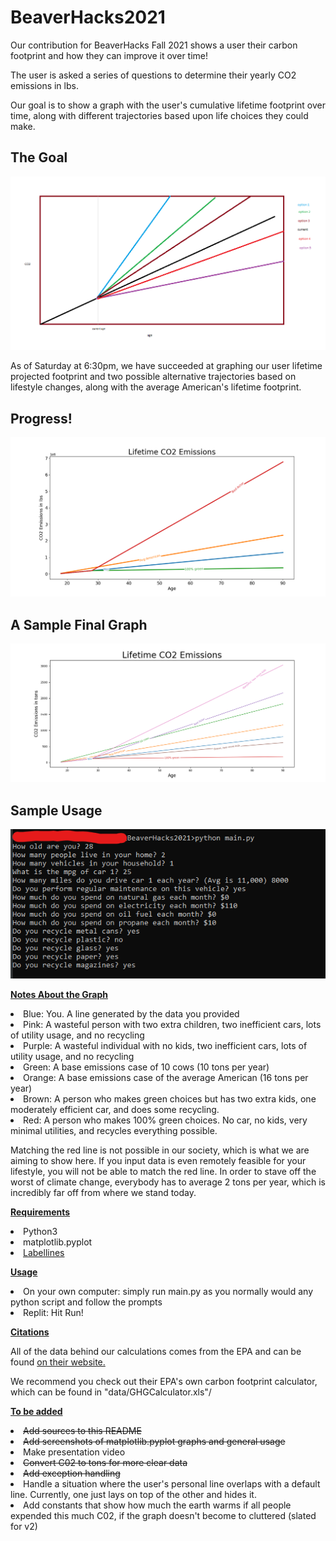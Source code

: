 <h1>BeaverHacks2021</h1>
<p>Our contribution for BeaverHacks Fall 2021 shows a user their carbon footprint and how they can improve it over time! </p>
<p>The user is asked a series of questions to determine their yearly CO2 emissions in lbs.</p>
<p>Our goal is to show a graph with the user's cumulative lifetime footprint over time, along with different trajectories based upon life choices they could make.
<h2>The Goal</h2>

![image info](./imgs/GraphVision.png)

As of Saturday at 6:30pm, we have succeeded at graphing our user lifetime projected footprint and two possible alternative trajectories based on lifestyle changes, along with the average American's lifetime footprint.
<h2>Progress!</h2>

![image info](./imgs/Figure_1.png)

<h2>A Sample Final Graph</h2>

![image info](./imgs/FinalGraph.png)

<h2>Sample Usage</h2>

![image info](./imgs/cmd.png)

<p><u><strong>Notes About the Graph</strong></u></p>
<li>Blue: You. A line generated by the data you provided</li>
<li>Pink: A wasteful person with two extra children, two inefficient cars, lots of utility usage, and no recycling</li>
<li>Purple: A wasteful individual with no kids, two inefficient cars, lots of utility usage, and no recycling</li>
<li>Green: A base emissions case of 10 cows (10 tons per year)</li>
<li>Orange: A base emissions case of the average American (16 tons per year)</li>
<li>Brown: A person who makes green choices but has two extra kids, one moderately efficient car, and does some recycling.</li>
<li>Red: A person who makes 100% green choices. No car, no kids, very minimal utilities, and recycles everything possible.</li>

Matching the red line is not possible in our society, which is what we are aiming to show here.  If you input data is even remotely feasible for your lifestyle, you will not be able to match the red line.
In order to stave off the worst of climate change, everybody has to average 2 tons per year, which is incredibly far off from where we stand today.


<p><u><strong>Requirements</strong></u></p>
<li>Python3</li>
<li>matplotlib.pyplot</li>
<li><a href="https://pypi.org/project/matplotlib-label-lines/">Labellines</a></li>

<p><u><strong>Usage</strong></u></p>
<li>On your own computer: simply run main.py as you normally would any python script and follow the prompts</li>
<li>Replit: Hit Run!</li>

<p><strong><u>Citations</u></strong></p>
<p>All of the data behind our calculations comes from the EPA and can be found <a href="https://www.epa.gov/energy/greenhouse-gases-equivalencies-calculator-calculations-and-references">on their website.</a></p>
<p>We recommend you check out their EPA's own carbon footprint calculator, which can be found in "data/GHGCalculator.xls"/</p>

<p><u><strong>To be added</strong></u></p>
<li><strike>Add sources to this README</strike></li>
<li><strike>Add screenshots of matplotlib.pyplot graphs and general usage</strike></li>
<li>Make presentation video</li>
<li><strike>Convert C02 to tons for more clear data</strike></li>
<li><strike>Add exception handling</strike></li>
<li>Handle a situation where the user's personal line overlaps with a default line. Currently, one just lays on top of the other and hides it.</li>
<li>Add constants that show how much the earth warms if all people expended this much C02, if the graph doesn't become to cluttered (slated for v2)</li>
